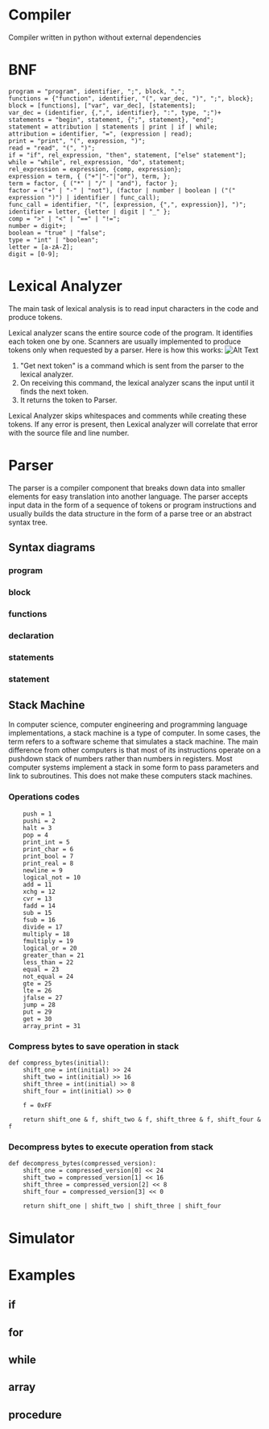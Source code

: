 # Compiler
Compiler written in python without external dependencies

# BNF
```
program = "program", identifier, ";", block, ".";
functions = {"function", identifier, "(", var_dec, ")", ";", block};
block = [functions], ["var", var_dec], [statements];
var_dec = (identifier, {,",", identifier}, ":", type, ";")+
statements = "begin", statement, {";", statement}, "end";
statement = attribution | statements | print | if | while;
attribution = identifier, "=", (expression | read);
print = "print", "(", expression, ")";
read = "read", "(", ")";
if = "if", rel_expression, "then", statement, ["else" statement"];
while = "while", rel_expression, "do", statement;
rel_expression = expression, {comp, expression};
expression = term, { ("+"|"-"|"or"), term, };
term = factor, { ("*" | "/" | "and"), factor };
factor = ("+" | "-" | "not"), (factor | number | boolean | ("(" expression ")") | identifier | func_call);
func_call = identifier, "(", [expression, {",", expression}], ")";
identifier = letter, {letter | digit | "_" };
comp = ">" | "<" | "==" | "!=";
number = digit+;
boolean = "true" | "false";
type = "int" | "boolean";
letter = [a-zA-Z];
digit = [0-9];
```
# Lexical Analyzer
The main task of lexical analysis is to read input characters in the code and produce tokens.

Lexical analyzer scans the entire source code of the program. It identifies each token one by one. 
Scanners are usually implemented to produce tokens only when requested by a parser. Here is how this works:
![Alt Text](https://www.guru99.com/images/1/020819_1105_LexicalAnal1.png)
1. "Get next token" is a command which is sent from the parser to the lexical analyzer.
1. On receiving this command, the lexical analyzer scans the input until it finds the next token.
1. It returns the token to Parser.

Lexical Analyzer skips whitespaces and comments while creating these tokens. If any error
is present, then Lexical analyzer will correlate that error with the source file and line number.
# Parser
The parser is a compiler component that breaks down data into smaller elements for easy translation into another language. The parser accepts 
input data in the form of a sequence of tokens or program instructions and usually builds the data structure in the form
of a parse tree or an abstract syntax tree.
## Syntax diagrams
### program
### block
### functions
### declaration
### statements
### statement
## Stack Machine
In computer science, computer engineering and programming language implementations, a stack machine is a type of computer. In some cases, the term refers to a software scheme that simulates a stack machine. The main difference from other computers is that most of its instructions operate on a pushdown stack of numbers rather than numbers in registers. Most computer systems implement a stack in some form to pass parameters and link to subroutines. This does not make these computers stack machines.

### Operations codes
```
    push = 1
    pushi = 2
    halt = 3
    pop = 4
    print_int = 5
    print_char = 6
    print_bool = 7
    print_real = 8
    newline = 9
    logical_not = 10
    add = 11
    xchg = 12
    cvr = 13
    fadd = 14
    sub = 15
    fsub = 16
    divide = 17
    multiply = 18
    fmultiply = 19
    logical_or = 20
    greater_than = 21
    less_than = 22
    equal = 23
    not_equal = 24
    gte = 25
    lte = 26
    jfalse = 27
    jump = 28
    put = 29
    get = 30
    array_print = 31
```
### Compress bytes to save operation in stack
```
def compress_bytes(initial):
    shift_one = int(initial) >> 24
    shift_two = int(initial) >> 16
    shift_three = int(initial) >> 8
    shift_four = int(initial) >> 0

    f = 0xFF

    return shift_one & f, shift_two & f, shift_three & f, shift_four & f
```
### Decompress bytes to execute operation from stack
```
def decompress_bytes(compressed_version):
    shift_one = compressed_version[0] << 24
    shift_two = compressed_version[1] << 16
    shift_three = compressed_version[2] << 8
    shift_four = compressed_version[3] << 0

    return shift_one | shift_two | shift_three | shift_four
```

# Simulator

# Examples
## if

## for

## while

## array 

## procedure
